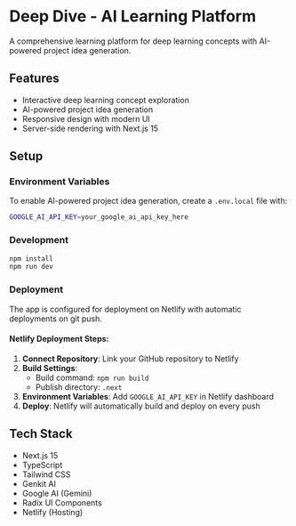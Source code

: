 # Deep Dive - AI Learning Platform

A comprehensive learning platform for deep learning concepts with AI-powered project idea generation.

## Features

- Interactive deep learning concept exploration
- AI-powered project idea generation
- Responsive design with modern UI
- Server-side rendering with Next.js 15

## Setup

### Environment Variables

To enable AI-powered project idea generation, create a `.env.local` file with:

```bash
GOOGLE_AI_API_KEY=your_google_ai_api_key_here
```

### Development

```bash
npm install
npm run dev
```

### Deployment

The app is configured for deployment on Netlify with automatic deployments on git push.

#### Netlify Deployment Steps:

1. **Connect Repository**: Link your GitHub repository to Netlify
2. **Build Settings**:
   - Build command: `npm run build`
   - Publish directory: `.next`
3. **Environment Variables**: Add `GOOGLE_AI_API_KEY` in Netlify dashboard
4. **Deploy**: Netlify will automatically build and deploy on every push

## Tech Stack

- Next.js 15
- TypeScript
- Tailwind CSS
- Genkit AI
- Google AI (Gemini)
- Radix UI Components
- Netlify (Hosting)
